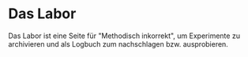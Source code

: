 Das Labor
===================


Das Labor ist eine Seite für "Methodisch inkorrekt", um Experimente zu archivieren und als Logbuch zum nachschlagen bzw. ausprobieren.
